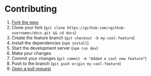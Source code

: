 # Contributing

1. [Fork the repo](https://github.com/SnailyCAD/docs/fork)
2. Clone your fork (`git clone https://github.com/<github-username>/docs.git && cd docs`)
3. Create the feature branch (`git checkout -b my-cool-feature`)
4. Install the dependencies (`npm install`)
5. Start the development server (`npm run dev`)
6. Make your changes
7. Commit your changes (`git commit -m "Added a cool new feature"`)
8. Push to the branch (`git push origin my-cool-feature`)
9. [Open a pull request](https://github.com/SnailyCAD/snaily-cadv4/pulls)
